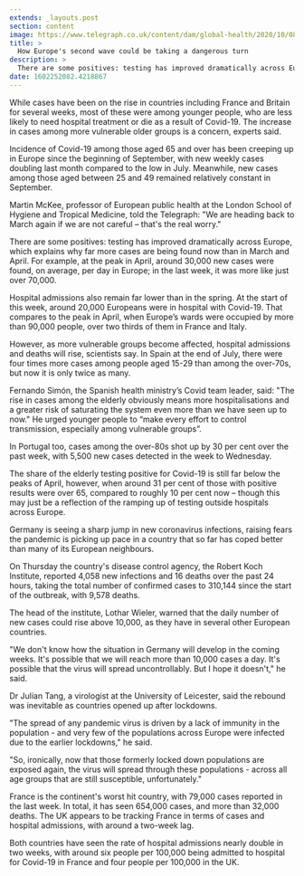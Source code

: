 ```yaml
--- 
extends: _layouts.post 
section: content 
image: https://www.telegraph.co.uk/content/dam/global-health/2020/10/08/08-10-20-RM-SECOND_WAVE_2-01_trans_NvBQzQNjv4Bq7bWQfKLf2dhrSxHZc33L6sZqUGxGI-SpjAtF4fl6ZDo.jpg?impolicy=logo-overlay 
title: > 
  How Europe's second wave could be taking a dangerous turn 
description: > 
  There are some positives: testing has improved dramatically across Europe, which explains why far more cases are being found now than in March and April.Hospital admissions also remain far lower than in the spring.At the start of this week, around 20,000 Europeans were in hospital with Covid-19.However, as more vulnerable groups become affected, hospital admissions and deaths will rise, scientists say.The UK appears to be tracking France in terms of cases and hospital admissions, with around a two-week lag. 
date: 1602252082.4218867 
--- 
```

While cases have been on the rise in countries including France and Britain for several weeks, most of these were among younger people, who are less likely to need hospital treatment or die as a result of Covid-19. The increase in cases among more vulnerable older groups is a concern, experts said.

Incidence of Covid-19 among those aged 65 and over has been creeping up in Europe since the beginning of September, with new weekly cases doubling last month compared to the low in July. Meanwhile, new cases among those aged between 25 and 49 remained relatively constant in September.

Martin McKee, professor of European public health at the London School of Hygiene and Tropical Medicine, told the Telegraph: "We are heading back to March again if we are not careful – that's the real worry."

There are some positives: testing has improved dramatically across Europe, which explains why far more cases are being found now than in March and April. For example, at the peak in April, around 30,000 new cases were found, on average, per day in Europe; in the last week, it was more like just over 70,000.

Hospital admissions also remain far lower than in the spring. At the start of this week, around 20,000 Europeans were in hospital with Covid-19. That compares to the peak in April, when Europe’s wards were occupied by more than 90,000 people, over two thirds of them in France and Italy.

However, as more vulnerable groups become affected, hospital admissions and deaths will rise, scientists say. In Spain at the end of July, there were four times more cases among people aged 15-29 than among the over-70s, but now it is only twice as many.

Fernando Simón, the Spanish health ministry’s Covid team leader, said: "The rise in cases among the elderly obviously means more hospitalisations and a greater risk of saturating the system even more than we have seen up to now." He urged younger people to “make every effort to control transmission, especially among vulnerable groups”.

In Portugal too, cases among the over-80s shot up by 30 per cent over the past week, with 5,500 new cases detected in the week to Wednesday.

The share of the elderly testing positive for Covid-19 is still far below the peaks of April, however, when around 31 per cent of those with positive results were over 65, compared to roughly 10 per cent now – though this may just be a reflection of the ramping up of testing outside hospitals across Europe.

Germany is seeing a sharp jump in new coronavirus infections, raising fears the pandemic is picking up pace in a country that so far has coped better than many of its European neighbours.

On Thursday the country's disease control agency, the Robert Koch Institute, reported 4,058 new infections and 16 deaths over the past 24 hours, taking the total number of confirmed cases to 310,144 since the start of the outbreak, with 9,578 deaths.

The head of the institute, Lothar Wieler, warned that the daily number of new cases could rise above 10,000, as they have in several other European countries.

"We don't know how the situation in Germany will develop in the coming weeks. It's possible that we will reach more than 10,000 cases a day. It's possible that the virus will spread uncontrollably. But I hope it doesn't," he said.

Dr Julian Tang, a virologist at the University of Leicester, said the rebound was inevitable as countries opened up after lockdowns.

"The spread of any pandemic virus is driven by a lack of immunity in the population - and very few of the populations across Europe were infected due to the earlier lockdowns," he said.

"So, ironically, now that those formerly locked down populations are exposed again, the virus will spread through these populations - across all age groups that are still susceptible, unfortunately."

France is the continent's worst hit country, with 79,000 cases reported in the last week. In total, it has seen 654,000 cases, and more than 32,000 deaths. The UK appears to be tracking France in terms of cases and hospital admissions, with around a two-week lag.

Both countries have seen the rate of hospital admissions nearly double in two weeks, with around six people per 100,000 being admitted to hospital for Covid-19 in France and four people per 100,000 in the UK.